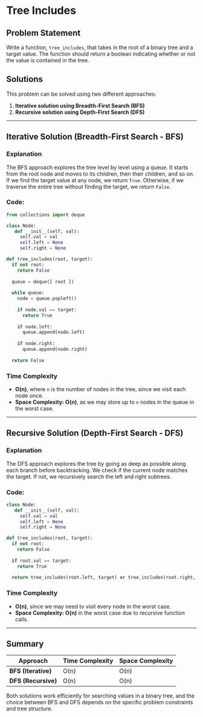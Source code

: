# Tree Includes

## Problem Statement
Write a function, `tree_includes`, that takes in the root of a binary tree and a target value. The function should return a boolean indicating whether or not the value is contained in the tree.

## Solutions
This problem can be solved using two different approaches:
1. **Iterative solution using Breadth-First Search (BFS)**
2. **Recursive solution using Depth-First Search (DFS)**

---

## Iterative Solution (Breadth-First Search - BFS)
### Explanation
The BFS approach explores the tree level by level using a queue. It starts from the root node and moves to its children, then their children, and so on. If we find the target value at any node, we return `True`. Otherwise, if we traverse the entire tree without finding the target, we return `False`.

### Code:
```python
from collections import deque

class Node:
   def __init__(self, val):
     self.val = val
     self.left = None
     self.right = None

def tree_includes(root, target):
  if not root:
    return False
  
  queue = deque([ root ])
  
  while queue:
    node = queue.popleft()
    
    if node.val == target:
      return True
    
    if node.left:
      queue.append(node.left)
      
    if node.right:
      queue.append(node.right)
      
  return False
```

### Time Complexity
- **O(n)**, where `n` is the number of nodes in the tree, since we visit each node once.
- **Space Complexity: O(n)**, as we may store up to `n` nodes in the queue in the worst case.

---

## Recursive Solution (Depth-First Search - DFS)
### Explanation
The DFS approach explores the tree by going as deep as possible along each branch before backtracking. We check if the current node matches the target. If not, we recursively search the left and right subtrees.

### Code:
```python
class Node:
   def __init__(self, val):
     self.val = val
     self.left = None
     self.right = None

def tree_includes(root, target):
  if not root:
    return False
  
  if root.val == target:
    return True
  
  return tree_includes(root.left, target) or tree_includes(root.right, target)
```

### Time Complexity
- **O(n)**, since we may need to visit every node in the worst case.
- **Space Complexity: O(n)** in the worst case due to recursive function calls.

---

## Summary
| Approach | Time Complexity | Space Complexity |
|----------|---------------|-----------------|
| **BFS (Iterative)** | O(n) | O(n) |
| **DFS (Recursive)** | O(n) | O(n) |

Both solutions work efficiently for searching values in a binary tree, and the choice between BFS and DFS depends on the specific problem constraints and tree structure.